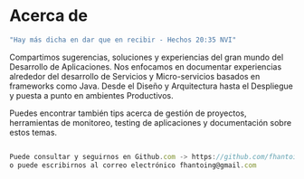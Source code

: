 # Acerca de 

```javascript
"Hay más dicha en dar que en recibir - Hechos 20:35 NVI"
```

Compartimos sugerencias, soluciones y experiencias del gran mundo del Desarrollo de Aplicaciones.
Nos enfocamos en documentar experiencias alrededor del desarrollo de Servicios y Micro-servicios basados en frameworks como Java. Desde el Diseño y Arquitectura 
hasta el Despliegue y puesta a punto en ambientes Productivos.

Puedes encontrar también tips acerca de gestión de proyectos, herramientas de monitoreo, testing de aplicaciones y documentación sobre estos temas.
  
```javascript

Puede consultar y seguirnos en Github.com -> https://github.com/fhantoing/computerx-blogposts
o puede escribirnos al correo electrónico fhantoing@gmail.com

```

